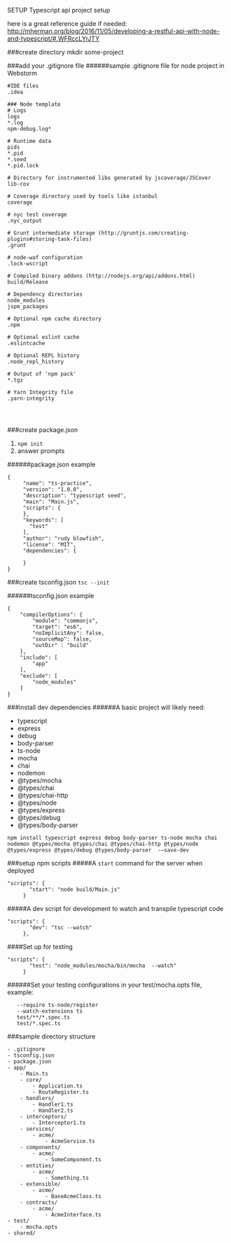 SETUP Typescript api project setup

here is a great reference guide if needed:
http://mherman.org/blog/2016/11/05/developing-a-restful-api-with-node-and-typescript/#.WFRccLYrJTY


###create directory
mkdir some-project

###add your .gitignore file
######sample .gitignore file for node project in Webstorm
```
#IDE files
.idea

### Node template
# Logs
logs
*.log
npm-debug.log*

# Runtime data
pids
*.pid
*.seed
*.pid.lock

# Directory for instrumented libs generated by jscoverage/JSCover
lib-cov

# Coverage directory used by tools like istanbul
coverage

# nyc test coverage
.nyc_output

# Grunt intermediate storage (http://gruntjs.com/creating-plugins#storing-task-files)
.grunt

# node-waf configuration
.lock-wscript

# Compiled binary addons (http://nodejs.org/api/addons.html)
build/Release

# Dependency directories
node_modules
jspm_packages

# Optional npm cache directory
.npm

# Optional eslint cache
.eslintcache

# Optional REPL history
.node_repl_history

# Output of 'npm pack'
*.tgz

# Yarn Integrity file
.yarn-integrity




```

###create package.json
1. `npm init`
2. answer prompts

######package.json example
```
{
     "name": "ts-practice",
     "version": "1.0.0",
     "description": "typescript seed",
     "main": "Main.js",
     "scripts": {
     },
     "keywords": [
       "test"
     ],
     "author": "rudy blowfish",
     "license": "MIT",
     "dependencies": {
       
     }
}
```

###create tsconfig.json
`tsc --init`

######tsconfig.json example
```
{
    "compilerOptions": {
        "module": "commonjs",
        "target": "es6",
        "noImplicitAny": false,
        "sourceMap": false,
        "outDir" : "build"
    },
    "include": [
        "app"
    ],
    "exclude": [
        "node_modules"
    ]
}
```

###install dev dependencies
######A basic project will likely need:
- typescript 
- express 
- debug 
- body-parser  
- ts-node 
- mocha 
- chai 
- nodemon 
- @types/mocha 
- @types/chai 
- @types/chai-http 
- @types/node 
- @types/express 
- @types/debug 
- @types/body-parser 

```
npm install typescript express debug body-parser ts-node mocha chai nodemon @types/mocha @types/chai @types/chai-http @types/node @types/express @types/debug @types/body-parser  -—save-dev
```

###setup npm scripts
#####A `start` command for the server when deployed

```
"scripts": {
       "start": "node build/Main.js"
     }
 ```
     


#####A dev script for development to watch and transpile typescript code
```
"scripts": {
       "dev": "tsc --watch"
     }, 
 ```
     

####Set up for testing
```
"scripts": {
       "test": "node_modules/mocha/bin/mocha  --watch"
     }
 ```
 
######Set your testing configurations in your test/mocha.opts file, example:
```--recursive
   --require ts-node/register
   --watch-extensions ts
   test/**/*.spec.ts
   test/*.spec.ts
```



###sample directory structure
```
- .gitignore
- tsconfig.json
- package.json
- app/
    - Main.ts
    - core/
        - Application.ts
        - RouteRegister.ts
    - handlers/
        - Handler1.ts
        - Handler2.ts
    - interceptors/
        - Interceptor1.ts
    - services/
        - acme/
            - AcmeService.ts
    - components/
        - acme/
            - SomeComponent.ts
    - entities/
        - acme/
            - Something.ts
    - extensible/
        - acme/
            - BaseAcmeClass.ts
    - contracts/
        - acme/
            - AcmeInterface.ts
- test/
    - mocha.opts
- shared/
```


